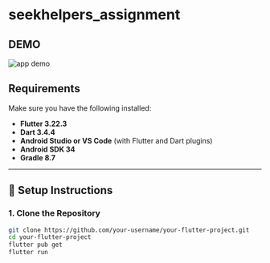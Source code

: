 # seekhelpers_assignment
## DEMO

![app demo](https://github.com/user-attachments/assets/4a31d09a-5fd1-414a-a900-48f52dd81d4e)

## Requirements

Make sure you have the following installed:

- **Flutter 3.22.3**
- **Dart 3.4.4**
- **Android Studio or VS Code** (with Flutter and Dart plugins)
- **Android SDK 34**
- **Gradle 8.7**

---

## 🔧 Setup Instructions

### 1. Clone the Repository

```bash
git clone https://github.com/your-username/your-flutter-project.git
cd your-flutter-project
flutter pub get
flutter run

